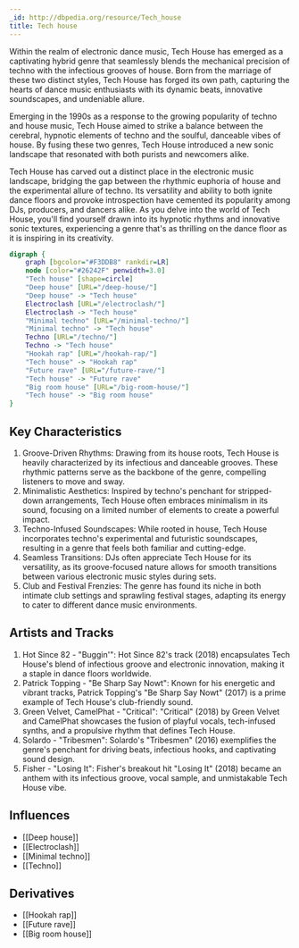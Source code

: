 ```yaml
---
_id: http://dbpedia.org/resource/Tech_house
title: Tech house
---
```


Within the realm of electronic dance music, Tech House has emerged as a captivating hybrid genre that seamlessly blends the mechanical precision of techno with the infectious grooves of house. Born from the marriage of these two distinct styles, Tech House has forged its own path, capturing the hearts of dance music enthusiasts with its dynamic beats, innovative soundscapes, and undeniable allure.

Emerging in the 1990s as a response to the growing popularity of techno and house music, Tech House aimed to strike a balance between the cerebral, hypnotic elements of techno and the soulful, danceable vibes of house. By fusing these two genres, Tech House introduced a new sonic landscape that resonated with both purists and newcomers alike.

Tech House has carved out a distinct place in the electronic music landscape, bridging the gap between the rhythmic euphoria of house and the experimental allure of techno. Its versatility and ability to both ignite dance floors and provoke introspection have cemented its popularity among DJs, producers, and dancers alike. As you delve into the world of Tech House, you'll find yourself drawn into its hypnotic rhythms and innovative sonic textures, experiencing a genre that's as thrilling on the dance floor as it is inspiring in its creativity.

```dot
digraph {
	graph [bgcolor="#F3DDB8" rankdir=LR]
	node [color="#26242F" penwidth=3.0]
	"Tech house" [shape=circle]
	"Deep house" [URL="/deep-house/"]
	"Deep house" -> "Tech house"
	Electroclash [URL="/electroclash/"]
	Electroclash -> "Tech house"
	"Minimal techno" [URL="/minimal-techno/"]
	"Minimal techno" -> "Tech house"
	Techno [URL="/techno/"]
	Techno -> "Tech house"
	"Hookah rap" [URL="/hookah-rap/"]
	"Tech house" -> "Hookah rap"
	"Future rave" [URL="/future-rave/"]
	"Tech house" -> "Future rave"
	"Big room house" [URL="/big-room-house/"]
	"Tech house" -> "Big room house"
}
```

## Key Characteristics

1. Groove-Driven Rhythms: Drawing from its house roots, Tech House is heavily characterized by its infectious and danceable grooves. These rhythmic patterns serve as the backbone of the genre, compelling listeners to move and sway.
2. Minimalistic Aesthetics: Inspired by techno's penchant for stripped-down arrangements, Tech House often embraces minimalism in its sound, focusing on a limited number of elements to create a powerful impact.
3. Techno-Infused Soundscapes: While rooted in house, Tech House incorporates techno's experimental and futuristic soundscapes, resulting in a genre that feels both familiar and cutting-edge.
4. Seamless Transitions: DJs often appreciate Tech House for its versatility, as its groove-focused nature allows for smooth transitions between various electronic music styles during sets.
5. Club and Festival Frenzies: The genre has found its niche in both intimate club settings and sprawling festival stages, adapting its energy to cater to different dance music environments.

## Artists and Tracks

1. Hot Since 82 - "Buggin'": Hot Since 82's track (2018) encapsulates Tech House's blend of infectious groove and electronic innovation, making it a staple in dance floors worldwide.
2. Patrick Topping - "Be Sharp Say Nowt": Known for his energetic and vibrant tracks, Patrick Topping's "Be Sharp Say Nowt" (2017) is a prime example of Tech House's club-friendly sound.
3. Green Velvet, CamelPhat - "Critical": "Critical" (2018) by Green Velvet and CamelPhat showcases the fusion of playful vocals, tech-infused synths, and a propulsive rhythm that defines Tech House.
4. Solardo - "Tribesmen": Solardo's "Tribesmen" (2016) exemplifies the genre's penchant for driving beats, infectious hooks, and captivating sound design.
5. Fisher - "Losing It": Fisher's breakout hit "Losing It" (2018) became an anthem with its infectious groove, vocal sample, and unmistakable Tech House vibe.
## Influences
- [[Deep house]]
- [[Electroclash]]
- [[Minimal techno]]
- [[Techno]]

## Derivatives
- [[Hookah rap]]
- [[Future rave]]
- [[Big room house]]
